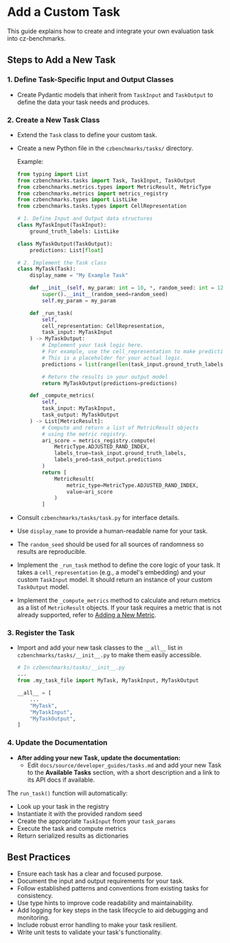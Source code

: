 # Add a Custom Task

This guide explains how to create and integrate your own evaluation task into cz-benchmarks.

## Steps to Add a New Task

### 1. Define Task-Specific Input and Output Classes

- Create Pydantic models that inherit from `TaskInput` and `TaskOutput` to define the data your task needs and produces.
    

### 2. Create a New Task Class

- Extend the `Task` class to define your custom task.
- Create a new Python file in the `czbenchmarks/tasks/` directory.
    
    Example:
    
    ```python
    from typing import List
    from czbenchmarks.tasks import Task, TaskInput, TaskOutput
    from czbenchmarks.metrics.types import MetricResult, MetricType
    from czbenchmarks.metrics import metrics_registry
    from czbenchmarks.types import ListLike
    from czbenchmarks.tasks.types import CellRepresentation
    
    # 1. Define Input and Output data structures
    class MyTaskInput(TaskInput):
        ground_truth_labels: ListLike
    
    class MyTaskOutput(TaskOutput):
        predictions: List[float]
    
    # 2. Implement the Task class
    class MyTask(Task):
        display_name = "My Example Task"
    
        def __init__(self, my_param: int = 10, *, random_seed: int = 123):
            super().__init__(random_seed=random_seed)
            self.my_param = my_param
    
        def _run_task(
            self,
            cell_representation: CellRepresentation,
            task_input: MyTaskInput
        ) -> MyTaskOutput:
            # Implement your task logic here.
            # For example, use the cell_representation to make predictions.
            # This is a placeholder for your actual logic.
            predictions = list(range(len(task_input.ground_truth_labels)))
    
            # Return the results in your output model
            return MyTaskOutput(predictions=predictions)
    
        def _compute_metrics(
            self,
            task_input: MyTaskInput,
            task_output: MyTaskOutput
        ) -> List[MetricResult]:
            # Compute and return a list of MetricResult objects
            # using the metric registry.
            ari_score = metrics_registry.compute(
                MetricType.ADJUSTED_RAND_INDEX,
                labels_true=task_input.ground_truth_labels,
                labels_pred=task_output.predictions
            )
            return [
                MetricResult(
                    metric_type=MetricType.ADJUSTED_RAND_INDEX,
                    value=ari_score
                )
            ]
    
    ```
    
- Consult `czbenchmarks/tasks/task.py` for interface details.
- Use `display_name` to provide a human-readable name for your task.
- The `random_seed` should be used for all sources of randomness so results are reproducible.
- Implement the `_run_task` method to define the core logic of your task. It takes a `cell_representation` (e.g., a model's embedding) and your custom `TaskInput` model. It should return an instance of your custom `TaskOutput` model.
- Implement the `_compute_metrics` method to calculate and return metrics as a list of `MetricResult` objects. If your task requires a metric that is not already supported, refer to [Adding a New Metric](./add_new_metric.md).
    


### 3. Register the Task

- Import and add your new task classes to the `__all__` list in `czbenchmarks/tasks/__init__.py` to make them easily accessible.
    

    ```python
    # In czbenchmarks/tasks/__init__.py
    ...
    from .my_task_file import MyTask, MyTaskInput, MyTaskOutput
    
    __all__ = [
        ...
        "MyTask",
        "MyTaskInput",
        "MyTaskOutput",
    ]
    ```

### 4. Update the Documentation

- **After adding your new Task, update the documentation:**
    - Edit `docs/source/developer_guides/tasks.md` and add your new Task to the **Available Tasks** section, with a short description and a link to its API docs if available.

The `run_task()` function will automatically:
- Look up your task in the registry
- Instantiate it with the provided random seed
- Create the appropriate `TaskInput` from your `task_params`
- Execute the task and compute metrics
- Return serialized results as dictionaries

## Best Practices

- Ensure each task has a clear and focused purpose.
- Document the input and output requirements for your task.
- Follow established patterns and conventions from existing tasks for consistency.
- Use type hints to improve code readability and maintainability.
- Add logging for key steps in the task lifecycle to aid debugging and monitoring.
- Include robust error handling to make your task resilient.
- Write unit tests to validate your task's functionality.
